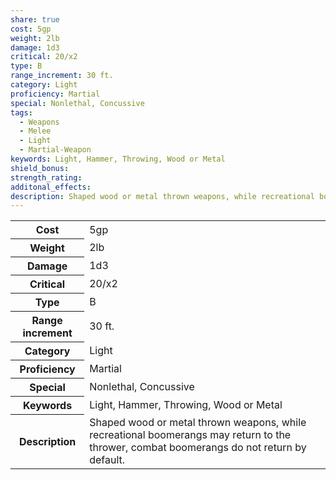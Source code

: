 ```yaml
---
share: true
cost: 5gp
weight: 2lb
damage: 1d3
critical: 20/x2
type: B
range_increment: 30 ft.
category: Light
proficiency: Martial
special: Nonlethal, Concussive
tags:
  - Weapons
  - Melee
  - Light
  - Martial-Weapon
keywords: Light, Hammer, Throwing, Wood or Metal
shield_bonus: 
strength_rating: 
additonal_effects: 
description: Shaped wood or metal thrown weapons, while recreational boomerangs may return to the thrower, combat boomerangs do not return by default.
---
```

<p><span dir="ltr" style="overflow-x: auto;"><table><tbody><tr><th dir="ltr">Cost</th><td dir="ltr">5gp</td></tr><tr><th dir="ltr">Weight</th><td dir="ltr">2lb</td></tr><tr><th dir="ltr">Damage</th><td dir="ltr">1d3</td></tr><tr><th dir="ltr">Critical</th><td dir="ltr">20/x2</td></tr><tr><th dir="ltr">Type</th><td dir="ltr">B</td></tr><tr><th dir="ltr">Range increment</th><td dir="ltr">30 ft.</td></tr><tr><th dir="ltr">Category</th><td dir="ltr">Light</td></tr><tr><th dir="ltr">Proficiency</th><td dir="ltr">Martial</td></tr><tr><th dir="ltr">Special</th><td dir="ltr">Nonlethal, Concussive</td></tr><tr><th dir="ltr">Keywords</th><td dir="ltr">Light, Hammer, Throwing, Wood or Metal</td></tr><tr><th dir="ltr">Description</th><td dir="ltr">Shaped wood or metal thrown weapons, while recreational boomerangs may return to the thrower, combat boomerangs do not return by default.</td></tr></tbody></table></span></p>